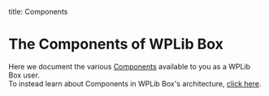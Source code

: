 title: Components

# The Components of WPLib Box 

Here we document the various [Components](/glossary#component) available to you as a WPLib Box user.  
To instead learn about Components in WPLib Box's architecture, [click here](/architecture/components.md). 
